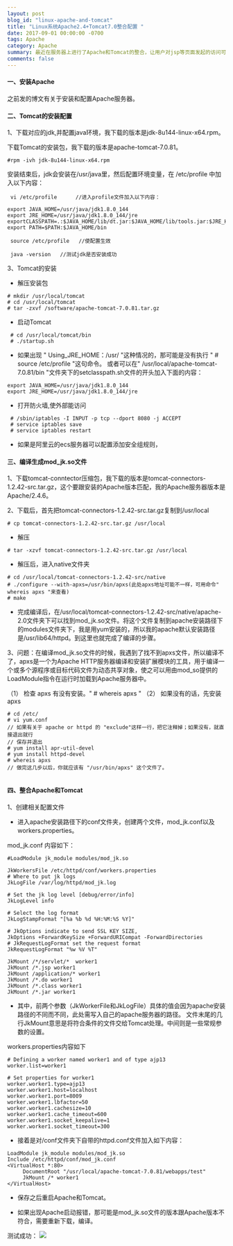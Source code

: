 ```yaml
---
layout: post
blog_id: "linux-apache-and-tomcat"
title: "Linux系统Apache2.4+Tomcat7.0整合配置 "
date: 2017-09-01 00:00:00 -0700
tags: Apache
category: Apache
summary: 最近在服务器上进行了Apache和Tomcat的整合，让用户对jsp等页面发起的访问可以转交给Tomcat处理，使得Apache服务器支持jsp页面的访问。本文将详细讲述在linux环境下配置。
comments: false
---
```


#### 一、安装Apache
之前发的博文有关于安装和配置Apache服务器。

#### 二、Tomcat的安装配置

1、下载对应的jdk,并配置java环境，我下载的版本是jdk-8u144-linux-x64.rpm。


下载Tomcat的安装包，我下载的版本是apache-tomcat-7.0.81。


```
#rpm -ivh jdk-8u144-linux-x64.rpm
```
安装结束后，jdk会安装在/usr/java里，然后配置环境变量，在 /etc/profile 中加入以下内容：
```
 vi /etc/profile      //进入profile文件加入以下内容：

export JAVA_HOME=/usr/java/jdk1.8.0_144  
export JRE_HOME=/usr/java/jdk1.8.0_144/jre  
exportCLASSPATH=.:$JAVA_HOME/lib/dt.jar:$JAVA_HOME/lib/tools.jar:$JRE_HOME/lib  
export PATH=$PATH:$JAVA_HOME/bin  

 source /etc/profile   //使配置生效

 java -version   //测试jdk是否安装成功
```



3、Tomcat的安装

* 解压安装包
```
# mkdir /usr/local/tomcat
# cd /usr/local/tomcat
# tar -zxvf /software/apache-tomcat-7.0.81.tar.gz
```
* 启动Tomcat
```
 # cd /usr/local/tomcat/bin
 # ./startup.sh
```


* 如果出现  " Using_JRE_HOME：/usr/   "这种情况的，那可能是没有执行 " #  source /etc/profile "这句命令。
或者可以在" /usr/local/apache-tomcat-7.0.81/bin "文件夹下的setclasspath.sh文件的开头加入下面的内容：
```
export JAVA_HOME=/usr/java/jdk1.8.0_144  
export JRE_HOME=/usr/java/jdk1.8.0_144/jre
```

* 打开防火墙,使外部能访问
```
 # /sbin/iptables -I INPUT -p tcp --dport 8080 -j ACCEPT
 # service iptables save
 # service iptables restart
```
* 如果是阿里云的ecs服务器可以配置添加安全组规则，


#### 三、编译生成mod_jk.so文件

1、下载tomcat-conntector压缩包，我下载的版本是tomcat-connectors-1.2.42-src.tar.gz，这个要跟安装的Apache版本匹配，我的Apache服务器版本是Apache/2.4.6。

2、下载后，首先把tomcat-connectors-1.2.42-src.tar.gz复制到/usr/local
```
# cp tomcat-connectors-1.2.42-src.tar.gz /usr/local
```
* 解压
```
# tar -xzvf tomcat-connectors-1.2.42-src.tar.gz /usr/local
```
* 解压后，进入native文件夹
```
# cd /usr/local/tomcat-connectors-1.2.42-src/native
# ./configure --with-apxs=/usr/bin/apxs(此处apxs地址可能不一样，可用命令" whereis apxs "来查看)
# make
```
* 完成编译后，在/usr/local/tomcat-connectors-1.2.42-src/native/apache-2.0文件夹下可以找到mod_jk.so文件。将这个文件复制到apache安装路径下的modules文件夹下，我是用yum安装的，所以我的apache默认安装路径是/usr/lib64/httpd。到这里也就完成了编译的步骤。

3、问题：在编译mod_jk.so文件的时候，我遇到了找不到apxs文件，所以编译不了，apxs是一个为Apache HTTP服务器编译和安装扩展模块的工具，用于编译一个或多个源程序或目标代码文件为动态共享对象，使之可以用由mod_so提供的LoadModule指令在运行时加载到Apache服务器中。

（1） 检查 apxs 有没有安装。" # whereis apxs "
（2） 如果没有的话，先安装apxs
```
# cd /etc/
# vi yum.conf
// 如果有关于 apache or httpd 的 "exclude"这样一行，把它注释掉；如果没有，就直接退出就行
// 保存并退出
# yum install apr-util-devel
# yum install httpd-devel
# whereis apxs
// 做完这几步以后，你就应该有 "/usr/bin/apxs" 这个文件了。
        
```
#### 四、整合Apache和Tomcat

1、创建相关配置文件
* 进入apache安装路径下的conf文件夹，创建两个文件，mod_jk.conf以及workers.properties。

mod_jk.conf 内容如下：
```
#LoadModule jk_module modules/mod_jk.so  
  
JkWorkersFile /etc/httpd/conf/workers.properties  
# Where to put jk logs  
JkLogFile /var/log/httpd/mod_jk.log  
  
# Set the jk log level [debug/error/info]  
JkLogLevel info  
  
# Select the log format  
JkLogStampFormat "[%a %b %d %H:%M:%S %Y]"  
  
# JkOptions indicate to send SSL KEY SIZE,   
JkOptions +ForwardKeySize +ForwardURICompat -ForwardDirectories  
# JkRequestLogFormat set the request format   
JkRequestLogFormat "%w %V %T"  
  
JkMount /*/servlet/*  worker1  
JkMount /*.jsp worker1  
JkMount /application/* worker1  
JkMount /*.do worker1  
JkMount /*.class worker1  
JkMount /*.jar worker1  
```

* 其中，前两个参数（JkWorkerFile和JkLogFile）具体的值会因为apache安装路径的不同而不同，此处需写入自己的apache服务器的路径。
文件末尾的几行JkMount意思是将符合条件的文件交给Tomcat处理。中间则是一些常规参数的设置。

workers.properties内容如下
```
# Defining a worker named worker1 and of type ajp13  
worker.list=worker1  
  
# Set properties for worker1  
worker.worker1.type=ajp13    
worker.worker1.host=localhost    
worker.worker1.port=8009  
worker.worker1.lbfactor=50    
worker.worker1.cachesize=10    
worker.worker1.cache_timeout=600    
worker.worker1.socket_keepalive=1    
worker.worker1.socket_timeout=300
```

* 接着是对/conf文件夹下自带的httpd.conf文件加入如下内容：
```
LoadModule jk_module modules/mod_jk.so
Include /etc/httpd/conf/mod_jk.conf
<VirtualHost *:80>
     DocumentRoot "/usr/local/apache-tomcat-7.0.81/webapps/test"
     JkMount /* worker1
</VirtualHost>
```

* 保存之后重启Apache和Tomcat。

* 如果出现Apache启动报错，那可能是mod_jk.so文件的版本跟Apache版本不符合，需要重新下载，编译。

测试成功：
![](http://upload-images.jianshu.io/upload_images/6673460-d094c61ab287b161.jpg?imageMogr2/auto-orient/strip%7CimageView2/2/w/1240)
